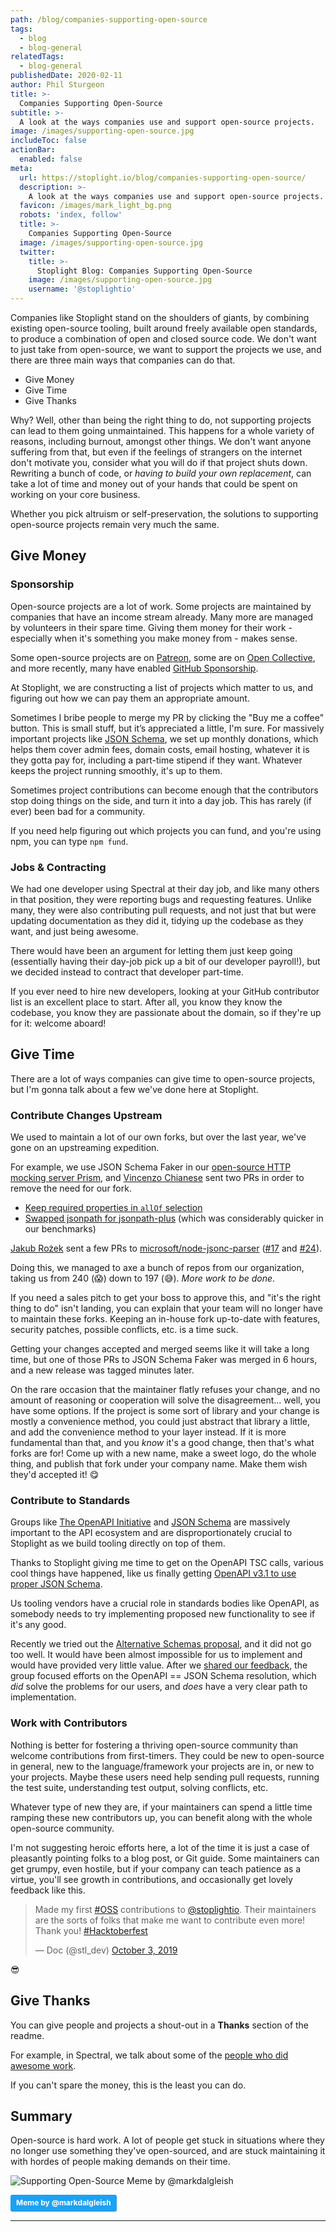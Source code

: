 ```yaml
---
path: /blog/companies-supporting-open-source
tags:
  - blog
  - blog-general
relatedTags:
  - blog-general
publishedDate: 2020-02-11
author: Phil Sturgeon
title: >-
  Companies Supporting Open-Source
subtitle: >-
  A look at the ways companies use and support open-source projects.
image: /images/supporting-open-source.jpg
includeToc: false
actionBar:
  enabled: false
meta:
  url: https://stoplight.io/blog/companies-supporting-open-source/
  description: >-
    A look at the ways companies use and support open-source projects.
  favicon: /images/mark_light_bg.png
  robots: 'index, follow'
  title: >-
    Companies Supporting Open-Source
  image: /images/supporting-open-source.jpg
  twitter:
    title: >-
      Stoplight Blog: Companies Supporting Open-Source
    image: /images/supporting-open-source.jpg
    username: '@stoplightio'
---
```


Companies like Stoplight stand on the shoulders of giants, by combining existing open-source tooling, built around freely available open standards, to produce a combination of open and closed source code. We don't want to just take from open-source, we want to support the projects we use, and there are three main ways that companies can do that.

- Give Money
- Give Time
- Give Thanks

Why? Well, other than being the right thing to do, not supporting projects can lead to them going unmaintained. This happens for a whole variety of reasons, including burnout, amongst other things. We don't want anyone suffering from that, but even if the feelings of strangers on the internet don't motivate you, consider what you will do if that project shuts down. Rewriting a bunch of code, or *having to build your own replacement*, can take a lot of time and money out of your hands that could be spent on working on your core business.

Whether you pick altruism or self-preservation, the solutions to supporting open-source projects remain very much the same.

## Give Money

### Sponsorship

Open-source projects are a lot of work. Some projects are maintained by companies that have an income stream already. Many more are managed by volunteers in their spare time. Giving them money for their work - especially when it's something you make money from - makes sense.

Some open-source projects are on [Patreon](https://www.patreon.com/), some are on [Open Collective](http://opencollective.com), and more recently, many have enabled [GitHub Sponsorship](https://github.com/sponsors).

At Stoplight, we are constructing a list of projects which matter to us, and figuring out how we can pay them an appropriate amount.

Sometimes I bribe people to merge my PR by clicking the "Buy me a coffee" button. This is small stuff, but it’s appreciated a little, I'm sure. For massively important projects like [JSON Schema](https://opencollective.com/json-schema), we set up monthly donations, which helps them cover admin fees, domain costs, email hosting, whatever it is they gotta pay for, including a part-time stipend if they want. Whatever keeps the project running smoothly, it's up to them.

Sometimes project contributions can become enough that the contributors stop doing things on the side, and turn it into a day job. This has rarely (if ever) been bad for a community.

If you need help figuring out which projects you can fund, and you're using npm, you can type `npm fund`.

### Jobs & Contracting

We had one developer using Spectral at their day job, and like many others in that position, they were reporting bugs and requesting features. Unlike many, they were also contributing pull requests, and not just that but were updating documentation as they did it, tidying up the codebase as they want, and just being awesome.

There would have been an argument for letting them just keep going (essentially having their day-job pick up a bit of our developer payroll!), but we decided instead to contract that developer part-time.

If you ever need to hire new developers, looking at your GitHub contributor list is an excellent place to start. After all, you know they know the codebase, you know they are passionate about the domain, so if they're up for it: welcome aboard!

## Give Time

There are a lot of ways companies can give time to open-source projects, but I'm gonna talk about a few we've done here at Stoplight.

### Contribute Changes Upstream

We used to maintain a lot of our own forks, but over the last year, we've gone on an upstreaming expedition.

For example, we use JSON Schema Faker in our [open-source HTTP mocking server Prism](https://stoplight.io/open-source/prism), and [Vincenzo Chianese](https://github.com/XVincentX) sent two PRs in order to remove the need for our fork.

- [Keep required properties in `allOf` selection](https://github.com/json-schema-faker/json-schema-faker/pull/524)
- [Swapped jsonpath for jsonpath-plus](https://github.com/json-schema-faker/json-schema-faker/pull/518) (which was considerably quicker in our benchmarks)

[Jakub Rożek](https://github.com/P0lip) sent a few PRs to [microsoft/node-jsonc-parser](https://github.com/microsoft/node-jsonc-parser) ([#17](https://github.com/microsoft/node-jsonc-parser/pull/17) and [#24](https://github.com/microsoft/node-jsonc-parser/pull/24)).

Doing this, we managed to axe a bunch of repos from our organization, taking us from 240 (😱) down to 197 (😅). _More work to be done_.

If you need a sales pitch to get your boss to approve this, and "it's the right thing to do" isn't landing, you can explain that your team will no longer have to maintain these forks. Keeping an in-house fork up-to-date with features, security patches, possible conflicts, etc. is a time suck.

Getting your changes accepted and merged seems like it will take a long time, but one of those PRs to JSON Schema Faker was merged in 6 hours, and a new release was tagged minutes later.

On the rare occasion that the maintainer flatly refuses your change, and no amount of reasoning or cooperation will solve the disagreement... well, you have some options. If the project is some sort of library and your change is mostly a convenience method, you could just abstract that library a little, and add the convenience method to your layer instead. If it is more fundamental than that, and you *know* it's a good change, then that's what forks are for! Come up with a new name, make a sweet logo, do the whole thing, and publish that fork under your company name. Make them wish they'd accepted it! 😋

### Contribute to Standards

Groups like [The OpenAPI Initiative](https://openapis.org) and [JSON Schema](https://json-schema.org/) are massively important to the API ecosystem and are disproportionately crucial to Stoplight as we build tooling directly on top of them.

Thanks to Stoplight giving me time to get on the OpenAPI TSC calls, various cool things have happened, like us finally getting [OpenAPI v3.1 to use proper JSON Schema](https://apisyouwonthate.com/blog/openapi-v31-and-json-schema-2019-09).

Us tooling vendors have a crucial role in standards bodies like OpenAPI, as somebody needs to try implementing proposed new functionality to see if it's any good.

Recently we tried out the [Alternative Schemas proposal](https://github.com/OAI/OpenAPI-Specification/blob/master/proposals/001_Alternative%20Schema%20Proposal.md), and it did not go too well. It would have been almost impossible for us to implement and would have provided very little value. After we [shared our feedback](https://github.com/OAI/OpenAPI-Specification/issues/1943), the group focused efforts on the OpenAPI == JSON Schema resolution, which *did* solve the problems for our users, and *does* have a very clear path to implementation.

### Work with Contributors

Nothing is better for fostering a thriving open-source community than welcome contributions from first-timers. They could be new to open-source in general, new to the language/framework your projects are in, or new to your projects. Maybe these users need help sending pull requests, running the test suite, understanding test output, solving conflicts, etc.

Whatever type of new they are, if your maintainers can spend a little time ramping these new contributors up, you can benefit along with the whole open-source community.

I'm not suggesting heroic efforts here, a lot of the time it is just a case of pleasantly pointing folks to a blog post, or Git guide. Some maintainers can get grumpy, even hostile, but if your company can teach patience as a virtue, you'll see growth in contributions, and occasionally get lovely feedback like this.

<blockquote class="twitter-tweet"><p lang="en" dir="ltr">Made my first <a href="https://twitter.com/hashtag/OSS?src=hash&amp;ref_src=twsrc%5Etfw">#OSS</a> contributions to <a href="https://twitter.com/stoplightio?ref_src=twsrc%5Etfw">@stoplightio</a>. Their maintainers are the sorts of folks that make me want to contribute even more! Thank you! <a href="https://twitter.com/hashtag/Hacktoberfest?src=hash&amp;ref_src=twsrc%5Etfw">#Hacktoberfest</a></p>&mdash; Doc (@stl_dev) <a href="https://twitter.com/stl_dev/status/1179787407157350400?ref_src=twsrc%5Etfw">October 3, 2019</a></blockquote> <script async src="https://platform.twitter.com/widgets.js" charset="utf-8"></script>

😎

## Give Thanks

You can give people and projects a shout-out in a **Thanks** section of the readme.

For example, in Spectral, we talk about some of the [people who did awesome work](https://github.com/stoplightio/spectral#thanks).

If you can't spare the money, this is the least you can do.

## Summary

Open-source is hard work. A lot of people get stuck in situations where they no longer use something they've open-sourced, and are stuck maintaining it with hordes of people making demands on their time.

![Supporting Open-Source Meme by @markdalgleish](/images/open-source-support-meme.png)

<a style="background-color:#1DA1F2;color:white;text-decoration:none;padding:4px 6px;font-family:-apple-system, BlinkMacSystemFont, &quot;San Francisco&quot;, &quot;Helvetica Neue&quot;, Helvetica, Ubuntu, Roboto, Noto, &quot;Segoe UI&quot;, Arial, sans-serif;font-size:12px;font-weight:bold;line-height:1.2;display:inline-block;border-radius:3px" href="https://twitter.com/markdalgleish/status/1225938204605341696?s=20" target="_blank" rel="noopener noreferrer" title="Tweet From Mark Dalgleish"><span style="display:inline-block;padding:2px 3px">Meme by @markdalgleish</span></a>

---
